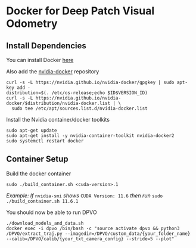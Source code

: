 # Docker for Deep Patch Visual Odometry

## Install Dependencies
You can install Docker [here](https://docs.docker.com/engine/install/)

Also add the [nvidia-docker](https://nvidia.github.io/nvidia-docker/) repository
```
curl -s -L https://nvidia.github.io/nvidia-docker/gpgkey | sudo apt-key add -
distribution=$(. /etc/os-release;echo $ID$VERSION_ID)
curl -s -L https://nvidia.github.io/nvidia-docker/$distribution/nvidia-docker.list | \
  sudo tee /etc/apt/sources.list.d/nvidia-docker.list
```
Install the Nvidia container/docker toolkits
```
sudo apt-get update
sudo apt-get install -y nvidia-container-toolkit nvidia-docker2
sudo systemctl restart docker
```

## Container Setup
Build the docker container

```
sudo ./build_container.sh <cuda-version>.1
```
_Example: If_ `nvidia-smi` _shows_ `CUDA Version: 11.6` _then run_ `sudo ./build_container.sh 11.6.1`

You should now be able to run DPVO
```
./download_models_and_data.sh
docker exec -i dpvo /bin/bash -c "source activate dpvo && python3 /DPVO/extract_traj.py --imagedir=/DPVO/custom_data/{your_folder_name} --calib=/DPVO/calib/{your_txt_camera_config} --stride=5 --plot" 
```
